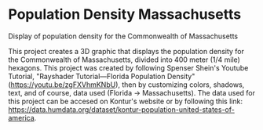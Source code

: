 # Population Density Massachusetts
Display of population density for the Commonwealth of Massachusetts

This project creates a 3D graphic that displays the population density for the Commonwealth of Massachusetts, divided into 400 meter (1/4 mile) hexagons.
This project was created by following Spenser Shein's Youtube Tutorial, "Rayshader Tutorial—Florida Population Density" (https://youtu.be/zgFXVhmKNbU), then by customizing colors, shadows, text, and of course, data used (Florida -> Massachusetts).
The data used for this project can be accesed on Kontur's website or by following this link: https://data.humdata.org/dataset/kontur-population-united-states-of-america.
